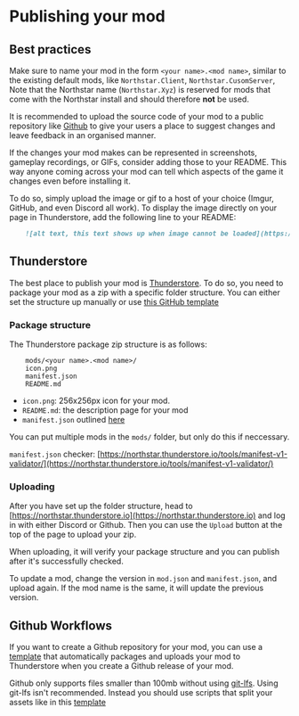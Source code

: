 # Publishing your mod

## Best practices

Make sure to name your mod in the form `<your name>.<mod name>`, similar to the existing default mods, like `Northstar.Client`, `Northstar.CusomServer`,
Note that the Northstar name (`Northstar.Xyz`) is reserved for mods that come with the Northstar install and should therefore **not** be used.

It is recommended to upload the source code of your mod to a public repository like [Github](https://github.com/) to give your users a place to suggest changes and leave feedback in an organised manner.

If the changes your mod makes can be represented in screenshots, gameplay recordings, or GIFs, consider adding those to your README. This way anyone coming across your mod can tell which aspects of the game it changes even before installing it.

To do so, simply upload the image or gif to a host of your choice (Imgur, GitHub, and even Discord all work). To display the image directly on your page in Thunderstore, add the following line to your README:

```markdown
    ![alt text, this text shows up when image cannot be loaded](https://example.com/image/to/link/to.gif)
```


## Thunderstore

The best place to publish your mod is [Thunderstore](https://northstar.thunderstore.io/). To do so, you need to package your mod as a zip with a specific folder structure. You can either set the structure up manually or use [this GitHub template](https://github.com/laundmo/northstar-mod-template)

### Package structure

The Thunderstore package zip structure is as follows:

```
    mods/<your name>.<mod name>/
    icon.png
    manifest.json
    README.md
```


- `icon.png`: 256x256px icon for your mod.
- `README.md`: the description page for your mod
- `manifest.json` outlined [here](https://northstar.thunderstore.io/package/create/docs/)

You can put multiple mods in the `mods/` folder, but only do this if neccessary.

`manifest.json` checker:
[https://northstar.thunderstore.io/tools/manifest-v1-validator/](https://northstar.thunderstore.io/tools/manifest-v1-validator/)

### Uploading

After you have set up the folder structure, head to [https://northstar.thunderstore.io](https://northstar.thunderstore.io) and log in with either Discord or Github. Then you can use the `Upload` button at the top of the page to upload your zip.

When uploading, it will verify your package structure and you can publish after it's successfully checked.

To update a mod, change the version in `mod.json` and `manifest.json`, and upload again. If the mod name is the same, it will update the previous version.

## Github Workflows

If you want to create a Github repository for your mod, you can use a [template](https://github.com/GreenTF/NSModTemplate) that automatically packages and uploads your mod to Thunderstore when you create a Github release of your mod.

Github only supports files smaller than 100mb without using [git-lfs](https://git-lfs.github.com/). Using git-lfs isn't recommended. Instead you should use scripts that split your assets like in this [template](https://github.com/uniboi/NSModTemplate)
